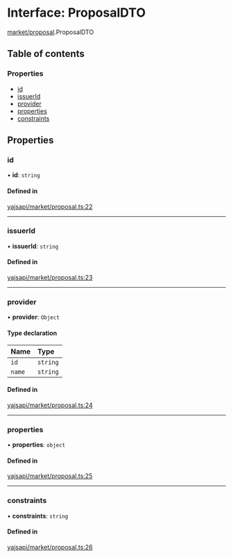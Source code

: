 # Interface: ProposalDTO

[market/proposal](../modules/market_proposal.md).ProposalDTO

## Table of contents

### Properties

- [id](market_proposal.ProposalDTO.md#id)
- [issuerId](market_proposal.ProposalDTO.md#issuerid)
- [provider](market_proposal.ProposalDTO.md#provider)
- [properties](market_proposal.ProposalDTO.md#properties)
- [constraints](market_proposal.ProposalDTO.md#constraints)

## Properties

### id

• **id**: `string`

#### Defined in

[yajsapi/market/proposal.ts:22](https://github.com/golemfactory/yajsapi/blob/87b4066/yajsapi/market/proposal.ts#L22)

___

### issuerId

• **issuerId**: `string`

#### Defined in

[yajsapi/market/proposal.ts:23](https://github.com/golemfactory/yajsapi/blob/87b4066/yajsapi/market/proposal.ts#L23)

___

### provider

• **provider**: `Object`

#### Type declaration

| Name | Type |
| :------ | :------ |
| `id` | `string` |
| `name` | `string` |

#### Defined in

[yajsapi/market/proposal.ts:24](https://github.com/golemfactory/yajsapi/blob/87b4066/yajsapi/market/proposal.ts#L24)

___

### properties

• **properties**: `object`

#### Defined in

[yajsapi/market/proposal.ts:25](https://github.com/golemfactory/yajsapi/blob/87b4066/yajsapi/market/proposal.ts#L25)

___

### constraints

• **constraints**: `string`

#### Defined in

[yajsapi/market/proposal.ts:26](https://github.com/golemfactory/yajsapi/blob/87b4066/yajsapi/market/proposal.ts#L26)
